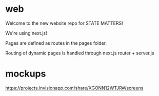 # web

Welcome to the new website repo for STATE MATTERS!

We're using next.js!

Pages are defined as routes in the pages folder. 

Routing of dynamic pages is handled through next.js router + server.js

# mockups 
https://projects.invisionapp.com/share/XGONN12WTJR#/screens
